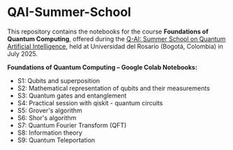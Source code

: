 # QAI-Summer-School

This repository contains the notebooks for the course **Foundations of Quantum Computing**, offered during the [Q-AI: Summer School on Quantum Artificial Intelligence](https://urosario.edu.co/summer-school/q-ai-summer-school-on-quantum-artificial-intelligence), held at Universidad del Rosario (Bogotá, Colombia) in July 2025.

**Foundations of Quantum Computing – Google Colab Notebooks:**
- S1: Qubits and superposition
- S2: Mathematical representation of qubits and their measurements
- S3: Quantum gates and entanglement
- S4: Practical session with qiskit - quantum circuits
- S5: Grover's algorithm
- S6: Shor's algorithm
- S7: Quantum Fourier Transform (QFT)
- S8: Information theory
- S9: Quantum Teleportation
